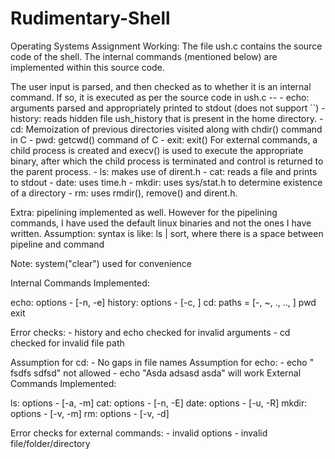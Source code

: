 # Rudimentary-Shell

Operating Systems Assignment
Working:
The file ush.c contains the source code of the shell. The internal commands (mentioned below) are implemented within this source code.

The user input is parsed, and then checked as to whether it is an internal command. If so, it is executed as per the source code in ush.c --
	- echo: arguments parsed and appropriately printed to stdout (does not support ``)
	- history: reads hidden file ush_history that is present in the home directory.
	- cd: Memoization of previous directories visited along with chdir() command in C
	- pwd: getcwd() command of C
	- exit: exit()
For external commands, a child process is created and execv() is used to execute the appropriate binary, after which the child process is terminated and control is returned to the parent process.
	- ls: makes use of dirent.h
	- cat: reads a file and prints to stdout
	- date: uses time.h
	- mkdir: uses sys/stat.h to determine existence of a directory
	- rm: uses rmdir(), remove() and dirent.h. 

Extra:
	pipelining implemented as well. However for the pipelining commands, I have used the default linux binaries and not the ones I have written. 
	Assumption:
		syntax is like: ls | sort, where there is a space between pipeline and command

Note:
	system("clear") used for convenience

Internal Commands Implemented:

echo: options - [-n, -e]
history: options - [-c, <any number>]
cd: paths = [-, ~, ., .., <any valid filepath>]
pwd
exit

Error checks:
	- history and echo checked for invalid arguments
	- cd checked for invalid file path

Assumption for cd:
	- No gaps in file names
Assumption for echo:
	- echo "
	fsdfs
	sdfsd" not allowed
	- echo "Asda
	adsasd
	asda" will work
External Commands Implemented:

ls: options - [-a, -m]
cat: options - [-n, -E]
date: options - [-u, -R]
mkdir: options - [-v, -m]
rm: options - [-v, -d]

Error checks for external commands: 
	- invalid options
	- invalid file/folder/directory
